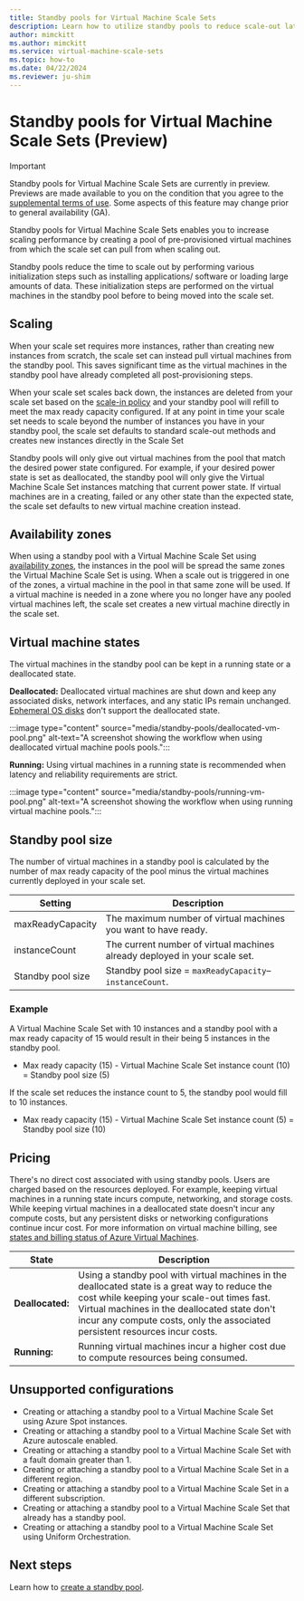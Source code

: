 ```yaml
---
title: Standby pools for Virtual Machine Scale Sets
description: Learn how to utilize standby pools to reduce scale-out latency with Virtual Machine Scale Sets.
author: mimckitt
ms.author: mimckitt
ms.service: virtual-machine-scale-sets
ms.topic: how-to
ms.date: 04/22/2024
ms.reviewer: ju-shim
---
```


# Standby pools for Virtual Machine Scale Sets (Preview)

> [!IMPORTANT]
> Standby pools for Virtual Machine Scale Sets are currently in preview. Previews are made available to you on the condition that you agree to the [supplemental terms of use](https://azure.microsoft.com/support/legal/preview-supplemental-terms/). Some aspects of this feature may change prior to general availability (GA). 

Standby pools for Virtual Machine Scale Sets enables you to increase scaling performance by creating a pool of pre-provisioned virtual machines from which the scale set can pull from when scaling out. 

Standby pools reduce the time to scale out by performing various initialization steps such as installing applications/ software or loading large amounts of data. These initialization steps are performed on the virtual machines in the standby pool before to being moved into the scale set.


## Scaling

When your scale set requires more instances, rather than creating new instances from scratch, the scale set can instead pull virtual machines from the standby pool. This saves significant time as the virtual machines in the standby pool have already completed all post-provisioning steps. 

When your scale set scales back down, the instances are deleted from your scale set based on the [scale-in policy](virtual-machine-scale-sets-scale-in-policy.md) and your standby pool will refill to meet the max ready capacity configured. If at any point in time your scale set needs to scale beyond the number of instances you have in your standby pool, the scale set defaults to standard scale-out methods and creates new instances directly in the Scale Set

Standby pools will only give out virtual machines from the pool that match the desired power state configured. For example, if your desired power state is set as deallocated, the standby pool will only give the Virtual Machine Scale Set instances matching that current power state. If virtual machines are in a creating, failed or any other state than the expected state, the scale set defaults to new virtual machine creation instead.

## Availability zones
When using a standby pool with a Virtual Machine Scale Set using [availability zones](virtual-machine-scale-sets-use-availability-zones.md), the instances in the pool will be spread the same zones the Virtual Machine Scale Set is using. When a scale out is triggered in one of the zones, a virtual machine in the pool in that same zone will be used. If a virtual machine is needed in a zone where you no longer have any pooled virtual machines left, the scale set creates a new virtual machine directly in the scale set. 

## Virtual machine states

The virtual machines in the standby pool can be kept in a running state or a deallocated state. 

**Deallocated:** Deallocated virtual machines are shut down and keep any associated disks, network interfaces, and any static IPs remain unchanged. [Ephemeral OS disks](../virtual-machines/ephemeral-os-disks.md) don't support the deallocated state. 

:::image type="content" source="media/standby-pools/deallocated-vm-pool.png" alt-text="A screenshot showing the workflow when using deallocated virtual machine pools pools.":::

**Running:** Using virtual machines in a running state is recommended when latency and reliability requirements are strict. 

:::image type="content" source="media/standby-pools/running-vm-pool.png" alt-text="A screenshot showing the workflow when using running virtual machine pools.":::

## Standby pool size
The number of virtual machines in a standby pool is calculated by the number of max ready capacity of the pool minus the virtual machines currently deployed in your scale set. 

| Setting | Description | 
|---|---|
| maxReadyCapacity | The maximum number of virtual machines you want to have ready.|
| instanceCount | The current number of virtual machines already deployed in your scale set.|
| Standby pool size | Standby pool size = `maxReadyCapacity`– `instanceCount`. |

### Example
A Virtual Machine Scale Set with 10 instances and a standby pool with a max ready capacity of 15 would result in their being 5 instances in the standby pool.

- Max ready capacity (15) - Virtual Machine Scale Set instance count (10) = Standby pool size (5)

If the scale set reduces the instance count to 5, the standby pool would fill to 10 instances. 

- Max ready capacity (15) - Virtual Machine Scale Set instance count (5) = Standby pool size (10)



## Pricing

There's no direct cost associated with using standby pools. Users are charged based on the resources deployed. For example, keeping virtual machines in a running state incurs compute, networking, and storage costs. While keeping virtual machines in a deallocated state doesn't incur any compute costs, but any persistent disks or networking configurations continue incur cost. For more information on virtual machine billing, see [states and billing status of Azure Virtual Machines](../virtual-machines/states-billing.md).

| State | Description |
|---|---|
|**Deallocated:** | Using a standby pool with virtual machines in the deallocated state is a great way to reduce the cost while keeping your scale-out times fast. Virtual machines in the deallocated state don't incur any compute costs, only the associated persistent resources incur costs. |
| **Running:** | Running virtual machines incur a higher cost due to compute resources being consumed. |

## Unsupported configurations
- Creating or attaching a standby pool to a Virtual Machine Scale Set using Azure Spot instances.
- Creating or attaching a standby pool to a Virtual Machine Scale Set with Azure autoscale enabled. 
- Creating or attaching a standby pool to a Virtual Machine Scale Set with a fault domain greater than 1. 
- Creating or attaching a standby pool to a Virtual Machine Scale Set in a different region. 
- Creating or attaching a standby pool to a Virtual Machine Scale Set in a different subscription.  
- Creating or attaching a standby pool to a Virtual Machine Scale Set that already has a standby pool.
- Creating or attaching a standby pool to a Virtual Machine Scale Set using Uniform Orchestration. 

## Next steps

Learn how to [create a standby pool](standby-pools-create.md).
